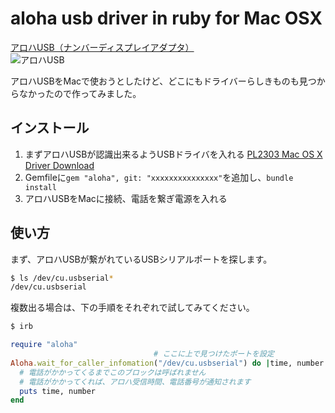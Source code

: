 
aloha usb driver in ruby for Mac OSX
===
[アロハUSB（ナンバーディスプレイアダプタ）](http://www.nikko-ew.co.jp/CTI/aloha_usb.html )  
![アロハUSB](https://raw.github.com/aloha-mahalo/aloha/master/doc/aloha_usb.gif)

アロハUSBをMacで使おうとしたけど、どこにもドライバーらしきものも見つからなかったので作ってみました。

インストール
--
1. まずアロハUSBが認識出来るようUSBドライバを入れる [PL2303 Mac OS X Driver Download ](http://www.prolific.com.tw/US/ShowProduct.aspx?p_id=229&pcid=41)
2. Gemfileに`gem "aloha", git: "xxxxxxxxxxxxxxx"`を追加し、`bundle install`
3. アロハUSBをMacに接続、電話を繋ぎ電源を入れる

使い方
--
まず、アロハUSBが繋がれているUSBシリアルポートを探します。
```bash
$ ls /dev/cu.usbserial*
/dev/cu.usbserial
```
複数出る場合は、下の手順をそれぞれで試してみてください。


```ruby
$ irb

require "aloha"
                                # ここに上で見つけたポートを設定
Aloha.wait_for_caller_infomation("/dev/cu.usbserial") do |time, number|
  # 電話がかかってくるまでこのブロックは呼ばれません
  # 電話がかかってくれば、アロハ受信時間、電話番号が通知されます
  puts time, number
end
```

